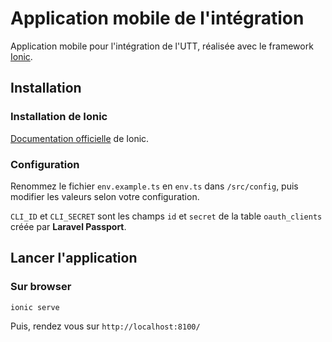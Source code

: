 # Application mobile de l'intégration

Application mobile pour l'intégration de l'UTT, réalisée avec le framework [Ionic](https://ionicframework.com/).

## Installation

### Installation de Ionic

[Documentation officielle](https://ionicframework.com/docs/intro/installation/) de Ionic.

### Configuration

Renommez le fichier `env.example.ts` en `env.ts` dans `/src/config`, puis modifier les valeurs selon votre configuration.  

`CLI_ID` et `CLI_SECRET` sont les champs `id` et `secret` de la table `oauth_clients` créée par **Laravel Passport**.

## Lancer l'application

### Sur browser

```
ionic serve
```
Puis, rendez vous sur `http://localhost:8100/`

